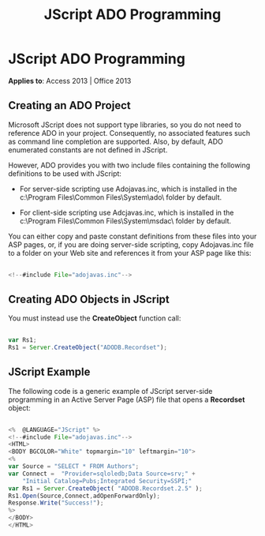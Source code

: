 ﻿---
title: JScript ADO Programming
TOCTitle: JScript ADO Programming
ms:assetid: 2254f111-e6c2-1ad7-eb65-ee0550056d89
ms:mtpsurl: https://msdn.microsoft.com/library/JJ249002(v=office.15)
ms:contentKeyID: 48543706
ms.date: 09/18/2015
mtps_version: v=office.15
---

# JScript ADO Programming


**Applies to**: Access 2013 | Office 2013


## Creating an ADO Project

Microsoft JScript does not support type libraries, so you do not need to reference ADO in your project. Consequently, no associated features such as command line completion are supported. Also, by default, ADO enumerated constants are not defined in JScript.

However, ADO provides you with two include files containing the following definitions to be used with JScript:

- For server-side scripting use Adojavas.inc, which is installed in the c:\\Program Files\\Common Files\\System\\ado\\ folder by default.

- For client-side scripting use Adcjavas.inc, which is installed in the c:\\Program Files\\Common Files\\System\\msdac\\ folder by default.

You can either copy and paste constant definitions from these files into your ASP pages, or, if you are doing server-side scripting, copy Adojavas.inc file to a folder on your Web site and references it from your ASP page like this:

```javascript  
 
<!--#include File="adojavas.inc"--> 
```

## Creating ADO Objects in JScript

You must instead use the **CreateObject** function call:

```javascript  
 
var Rs1; 
Rs1 = Server.CreateObject("ADODB.Recordset"); 
```

## JScript Example

The following code is a generic example of JScript server-side programming in an Active Server Page (ASP) file that opens a **Recordset** object:

```javascript 
 
<%  @LANGUAGE="JScript" %> 
<!--#include File="adojavas.inc"--> 
<HTML> 
<BODY BGCOLOR="White" topmargin="10" leftmargin="10"> 
<% 
var Source = "SELECT * FROM Authors"; 
var Connect =  "Provider=sqloledb;Data Source=srv;" + 
    "Initial Catalog=Pubs;Integrated Security=SSPI;" 
var Rs1 = Server.CreateObject( "ADODB.Recordset.2.5" ); 
Rs1.Open(Source,Connect,adOpenForwardOnly); 
Response.Write("Success!"); 
%> 
</BODY> 
</HTML> 
```

